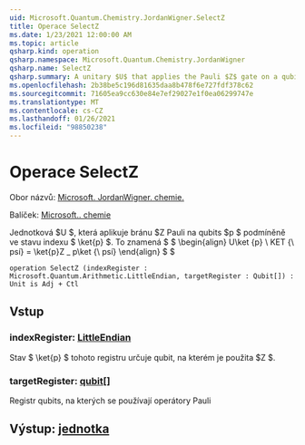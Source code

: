 ```yaml
---
uid: Microsoft.Quantum.Chemistry.JordanWigner.SelectZ
title: Operace SelectZ
ms.date: 1/23/2021 12:00:00 AM
ms.topic: article
qsharp.kind: operation
qsharp.namespace: Microsoft.Quantum.Chemistry.JordanWigner
qsharp.name: SelectZ
qsharp.summary: A unitary $U$ that applies the Pauli $Z$ gate on a qubits $p$ conditioned on an index state $\ket{p}$. That is, $$ \begin{align} U\ket{p}\ket{\psi} = \ket{p}Z\_p\ket{\psi} \end{align} $$
ms.openlocfilehash: 2b38be5c196d81635daa8b478f6e727fdf378c62
ms.sourcegitcommit: 71605ea9cc630e84e7ef29027e1f0ea06299747e
ms.translationtype: MT
ms.contentlocale: cs-CZ
ms.lasthandoff: 01/26/2021
ms.locfileid: "98850238"
---
```

# <a name="selectz-operation"></a>Operace SelectZ

Obor názvů: [Microsoft. JordanWigner. chemie.](xref:Microsoft.Quantum.Chemistry.JordanWigner)

Balíček: [Microsoft.. chemie](https://nuget.org/packages/Microsoft.Quantum.Chemistry)


Jednotková $U $, která aplikuje bránu $Z Pauli na qubits $p $ podmíněně ve stavu indexu $ \ket{p} $. To znamená $ $ \begin{align} U\ket {p} \ KET {\ psí} = \ket{p}Z \_ p\ket {\ psí} \end{align} $ $

```qsharp
operation SelectZ (indexRegister : Microsoft.Quantum.Arithmetic.LittleEndian, targetRegister : Qubit[]) : Unit is Adj + Ctl
```


## <a name="input"></a>Vstup

### <a name="indexregister--littleendian"></a>indexRegister: [LittleEndian](xref:Microsoft.Quantum.Arithmetic.LittleEndian)

Stav $ \ket{p} $ tohoto registru určuje qubit, na kterém je použita $Z $.


### <a name="targetregister--qubit"></a>targetRegister: [qubit](xref:microsoft.quantum.lang-ref.qubit)[]

Registr qubits, na kterých se používají operátory Pauli



## <a name="output--unit"></a>Výstup: [jednotka](xref:microsoft.quantum.lang-ref.unit)

